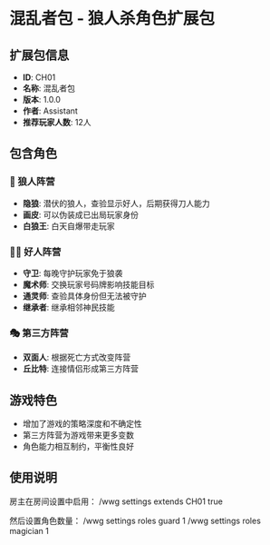 # 混乱者包 - 狼人杀角色扩展包

## 扩展包信息
- **ID**: CH01
- **名称**: 混乱者包
- **版本**: 1.0.0
- **作者**: Assistant
- **推荐玩家人数**: 12人

## 包含角色

### 🐺 狼人阵营
- **隐狼**: 潜伏的狼人，查验显示好人，后期获得刀人能力
- **画皮**: 可以伪装成已出局玩家身份
- **白狼王**: 白天自爆带走玩家

### 👨‍🌾 好人阵营  
- **守卫**: 每晚守护玩家免于狼袭
- **魔术师**: 交换玩家号码牌影响技能目标
- **通灵师**: 查验具体身份但无法被守护
- **继承者**: 继承相邻神民技能

### 🎭 第三方阵营
- **双面人**: 根据死亡方式改变阵营
- **丘比特**: 连接情侣形成第三方阵营

## 游戏特色
- 增加了游戏的策略深度和不确定性
- 第三方阵营为游戏带来更多变数
- 角色能力相互制约，平衡性良好

## 使用说明
房主在房间设置中启用：
/wwg settings extends CH01 true

然后设置角色数量：
/wwg settings roles guard 1
/wwg settings roles magician 1